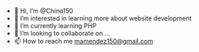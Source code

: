 - 👋 Hi, I’m @Chino150
- 👀 I’m interested in learning more about website development
- 🌱 I’m currently learning PHP
- 💞️ I’m looking to collaborate on ...
- 📫 How to reach me mamendez150@gmail.com

<!---
Chino150/Chino150 is a ✨ special ✨ repository because its `README.md` (this file) appears on your GitHub profile.
You can click the Preview link to take a look at your changes.
--->
